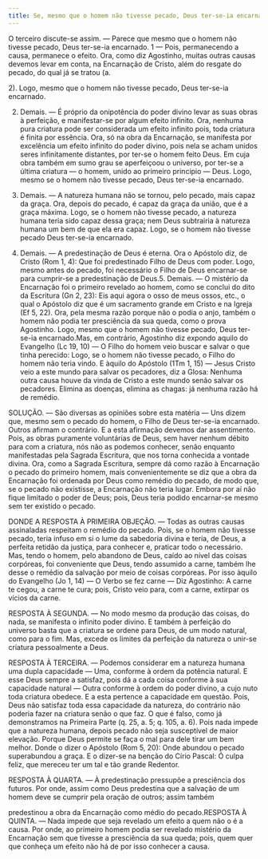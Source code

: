 ```yaml
---
title: Se, mesmo que o homem não tivesse pecado, Deus ter-se-ia encarnado
---
```


O terceiro discute-se assim. — Parece que mesmo que o homem não tivesse pecado, Deus ter-se-ia encarnado.  1 — Pois, permanecendo a causa, permanece o efeito. Ora, como diz Agostinho, muitas outras causas devemos levar em conta, na Encarnação de Cristo, além do resgate do pecado, do qual já se tratou (a. 

2). Logo, mesmo que o homem não tivesse pecado, Deus ter-se-ia encarnado.  

2. Demais. — É próprio da onipotência do poder divino levar as suas obras à perfeição, e manifestar-se por algum efeito infinito. Ora, nenhuma pura criatura pode ser considerada um efeito infinito pois, toda criatura é finita por essência. Ora, só na obra da Encarnação, se manifesta por excelência um efeito infinito do poder divino, pois nela se acham unidos seres infinitamente distantes, por ter-se o homem feito Deus. Em cuja obra também em sumo grau se aperfeiçoou o universo, por ter-se a última criatura — o homem, unido ao primeiro principio — Deus. Logo, mesmo se o homem não tivesse pecado, Deus ter-se-ia encarnado.  

3. Demais. — A natureza humana não se tornou, pelo pecado, mais capaz da graça. Ora, depois do pecado, é capaz da graça da união, que é a graça máxima. Logo, se o homem não tivesse pecado, a natureza humana teria sido capaz dessa graça; nem Deus subtrairia à natureza humana um bem de que ela era capaz. Logo, se o homem não tivesse pecado Deus ter-se-ia encarnado.  

4. Demais. — A predestinação de Deus é eterna. Ora o Apóstolo diz, de Cristo (Rom 1, 4): Que foi predestinado Filho de Deus com poder. Logo, mesmo antes do pecado, foi necessário o Filho de Deus encarnar-se para cumprir-se a predestinação de Deus.5. Demais. — O mistério da Encarnação foi o primeiro revelado ao homem, como se conclui do dito da Escritura (Gn 2, 23): Eis aqui agora o osso de meus ossos, etc., o qual o Apóstolo diz que é um sacramento grande em Cristo e na Igreja (Ef 5, 22). Ora, pela mesma razão porque não o podia o anjo, também o homem não podia ter presciência da sua queda, como o prova Agostinho. Logo, mesmo que o homem não tivesse pecado, Deus ter-se-ia encarnado.Mas, em contrário, Agostinho diz expondo aquilo do Evangelho (Lc 19, 10) — O Filho do homem veio buscar e salvar o que tinha perecido: Logo, se o homem não tivesse pecado, o Filho do homem não teria vindo. E àquilo do Apóstolo (1Tm 1, 15) — Jesus Cristo veio a este mundo para salvar os pecadores, diz a Glosa: Nenhuma outra causa houve da vinda de Cristo a este mundo senão salvar os pecadores. Elimina as doenças, elimina as chagas: já nenhuma razão há de remédio.  

SOLUÇÃO. — São diversas as opiniões sobre esta matéria — Uns dizem que, mesmo sem o pecado do homem, o Filho de Deus ter-se-ia encarnado. Outros afirmam o contrário. E a esta afirmação devemos dar assentimento. Pois, as obras puramente voluntárias de Deus, sem haver nenhum débito para com a criatura, nós não as podemos conhecer, senão enquanto manifestadas pela Sagrada Escritura, que nos torna conhecida a vontade divina. Ora, como a Sagrada Escritura, sempre dá como razão à Encarnação o pecado do primeiro homem, mais convenientemente se diz que a obra da Encarnação foi ordenada por Deus como remédio do pecado, de modo que, se o pecado não existisse, a Encarnação não teria lugar. Embora por aí não fique limitado o poder de Deus; pois, Deus teria podido encarnar-se mesmo sem ter existido o pecado.  

DONDE A RESPOSTA À PRIMEIRA OBJEÇÃO. — Todas as outras causas assinaladas respeitam o remédio do pecado. Pois, se o homem não tivesse pecado, teria infuso em si o lume da sabedoria divina e teria, de Deus, a perfeita retidão da justiça, para conhecer e, praticar todo o necessário. Mas, tendo o homem, pelo abandono de Deus, caído ao nível das coisas corpóreas, foi conveniente que Deus, tendo assumido a carne, também lhe desse o remédio da salvação por meio de coisas corpóreas. Por isso àquilo do Evangelho (Jo 1, 14) — O Verbo se fez carne — Diz Agostinho: A carne te cegou, a carne te cura; pois, Cristo veio para, com a carne, extirpar os vícios da carne.  

RESPOSTA À SEGUNDA. — No modo mesmo da produção das coisas, do nada, se manifesta o infinito poder divino. E também à perfeição do universo basta que a criatura se ordene para Deus, de um modo natural, como para o fim. Mas, excede os limites da perfeição da natureza o unir-se criatura pessoalmente a Deus.  

RESPOSTA À TERCEIRA. — Podemos considerar em a natureza humana uma dupla capacidade — Uma, conforme à ordem da potência natural. E esse Deus sempre a satisfaz, pois dá a cada coisa conforme à sua capacidade natural — Outra conforme à ordem do poder divino, a cujo nuto toda criatura obedece. E a esta pertence a capacidade em questão. Pois, Deus não satisfaz toda essa capacidade da natureza, do contrário não poderia fazer na criatura senão o que faz. O que é falso, como já demonstramos na Primeira Parte (q. 25, a. 5; q. 105, a. 6). Pois nada impede que a natureza humana, depois pecado não seja susceptível de maior elevação. Porque Deus permite se faça o mal para dele tirar um bem melhor. Donde o dizer o Apóstolo (Rom 5, 20): Onde abundou o pecado superabundou a graça. E o dizer-se na benção do Círio Pascal: Ó culpa feliz, que mereceu ter um tal e tão grande Redentor.  

RESPOSTA À QUARTA. — À predestinação pressupõe a presciência dos futuros. Por onde, assim como Deus predestina que a salvação de um homem deve se cumprir pela oração de outros; assim também 

predestinou a obra da Encarnação como médio do pecado.RESPOSTA À QUINTA. — Nada impede que seja revelado um efeito a quem não o é a causa. Por onde, ao primeiro homem podia ser revelado mistério da Encarnação sem que tivesse a presciência da sua queda; pois, quem quer que conheça um efeito não há de por isso conhecer a causa.